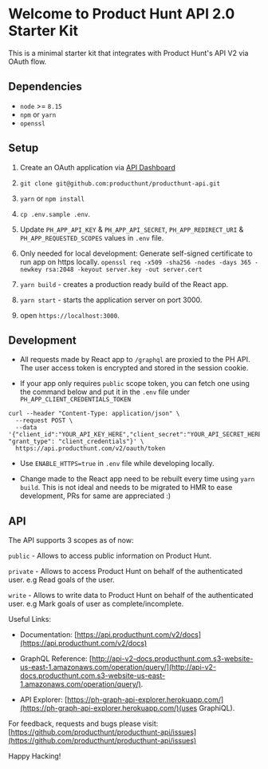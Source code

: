 # Welcome to Product Hunt API 2.0 Starter Kit

This is a minimal starter kit that integrates with Product Hunt's API V2 via
OAuth flow.

## Dependencies

* `node` >= `8.15`
* `npm` or `yarn`
* `openssl`

## Setup

1.  Create an OAuth application via [API Dashboard](https://api.producthunt.com/v2/oauth/applications)

2.  `git clone git@github.com:producthunt/producthunt-api.git`

3.  `yarn` or `npm install`

4.  `cp .env.sample .env`.

5.  Update `PH_APP_API_KEY` & `PH_APP_API_SECRET`, `PH_APP_REDIRECT_URI` & `PH_APP_REQUESTED_SCOPES` values in `.env` file.

6.  Only needed for local development: Generate self-signed certificate to run app on https locally. `openssl req -x509 -sha256 -nodes -days 365 -newkey rsa:2048 -keyout server.key -out server.cert`

7.  `yarn build` - creates a production ready build of the React app.

8.  `yarn start` - starts the application server on port 3000.

9.  open `https://localhost:3000`.

## Development

* All requests made by React app to `/graphql` are proxied to the PH API. The user access token is encrypted and stored in the session cookie.

* If your app only requires `public` scope token, you can fetch one using the command below and put it in the `.env` file under `PH_APP_CLIENT_CREDENTIALS_TOKEN`

```
curl --header "Content-Type: application/json" \
  --request POST \
  --data '{"client_id":"YOUR_API_KEY_HERE","client_secret":"YOUR_API_SECRET_HERE", "grant_type": "client_credentials"}' \
  https://api.producthunt.com/v2/oauth/token
```

* Use `ENABLE_HTTPS=true` in `.env` file while developing locally.

* Change made to the React app need to be rebuilt every time using `yarn build`. This is not ideal and needs to be migrated to HMR to ease development, PRs for same are appreciated :)

## API

The API supports 3 scopes as of now:

`public` - Allows to access public information on Product Hunt.

`private` - Allows to access Product Hunt on behalf of the authenticated user. e.g Read goals of the user.

`write` - Allows to write data to Product Hunt on behalf of the authenticated user. e.g Mark goals of user as complete/incomplete.

Useful Links:

* Documentation: [https://api.producthunt.com/v2/docs](https://api.producthunt.com/v2/docs)

* GraphQL Reference: [http://api-v2-docs.producthunt.com.s3-website-us-east-1.amazonaws.com/operation/query/](http://api-v2-docs.producthunt.com.s3-website-us-east-1.amazonaws.com/operation/query/).

* API Explorer: [https://ph-graph-api-explorer.herokuapp.com/](https://ph-graph-api-explorer.herokuapp.com/)(uses GraphiQL).

For feedback, requests and bugs please visit: [https://github.com/producthunt/producthunt-api/issues](https://github.com/producthunt/producthunt-api/issues)

Happy Hacking!
